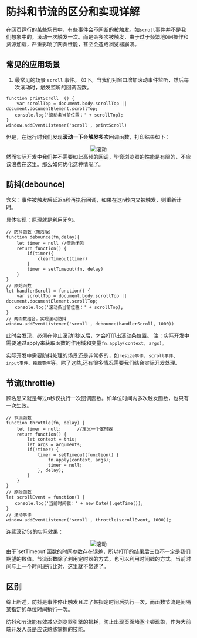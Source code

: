# 防抖和节流的区分和实现详解
在网页运行的某些场景中，有些事件会不间断的被触发。如`scroll`事件并不是我们想象中的，滚动一次触发一次。而是会多次被触发，由于过于频繁地`DOM`操作和资源加载，严重影响了网页性能，甚至会造成浏览器崩溃。

## 常见的应用场景
1. 最常见的场景 `scroll` 事件。
如下。当我们对窗口增加滚动事件监听，然后每次滚动时，触发监听的回调函数。

```
function printScroll  () {
    var scrollTop = document.body.scrollTop || document.documentElement.scrollTop;
　　console.log('滚动条当前位置：' + scrollTop);
}
window.addEventListener('scroll', printScroll)
```

但是，在运行时我们发现**滚动一下**会**触发多次**回调函数，打印结果如下：
<div style="text-align:center">
  <img :src="$withBase('/img/javascript/scroll.png')" alt="滚动" title="滚动打印" width="auto" height="auto" />
</div>
然而实际开发中我们并不需要如此高频的回调，毕竟浏览器的性能是有限的，不应该浪费在这里。那么如何优化这种情况了。

## 防抖(debounce)

含义：事件被触发后延迟n秒再执行回调，如果在这n秒内又被触发，则重新计时。

具体实现：原理就是利用闭包。

```
// 防抖函数（简洁版）
function debounce(fn,delay){
    let timer = null //借助闭包
    return function() {
        if(timer){
            clearTimeout(timer) 
        }
        timer = setTimeout(fn, delay)
    }
}
// 原始函数
let handlerScroll = function() {
    var scrollTop = document.body.scrollTop || document.documentElement.scrollTop;
　　console.log('滚动条当前位置：' + scrollTop);
}
// 两函数结合，实现滚动防抖
window.addEventListener('scroll', debounce(handlerScroll, 1000))
```
此时会发现，必须在停止滚动1秒以后，才会打印出滚动条位置。
注：实际开发中需要通过apply来获取函数的作用域和变量`fn.apply(context, args)`。

实际开发中需要防抖处理的场景还是非常多的，如`resize事件`、`scroll事件`、`input事件`、`拖拽事件`等。除了这些,还有很多情况需要我们结合实际开发处理。 
## 节流(throttle)
顾名思义就是每过n秒仅执行一次回调函数。如单位时间内多次触发函数，也只有一次生效。

```
// 节流函数
function throttle(fn, delay) {
    let timer = null;      //定义一个定时器
    return function() {
        let context = this;
        let args = arguments;
        if(!timer) {
            timer = setTimeout(function() {
                fn.apply(context, args);
                timer = null;
            }, delay);
        }
    }
}
// 原始函数
let scrollEvent = function() {
　　console.log('当前时间戳：' + new Date().getTime());
}
// 滚动事件
window.addEventListener('scroll', throttle(scrollEvent, 1000));
```

连续滚动5s的实际效果：
<div style="text-align:center">
  <img :src="$withBase('/img/javascript/scroll1.png')" alt="滚动" title="滚动打印" width="auto" height="auto" />
</div>
由于`setTimeout`函数的时间参数存在误差，所以打印的结果后三位不一定是我们期望的数值。节流函数除了利用定时器的方式，也可以利用时间戳的方式。当前时间与上一个时间进行比对，这里就不赘述了。

## 区别
综上所述，防抖是事件停止触发且过了某指定时间后执行一次，而函数节流是间隔某指定的单位时间执行一次。

防抖和节流能有效减少浏览器引擎的损耗，防止出现页面堵塞卡顿现象，作为大前端开发人员是应该熟练掌握的技能。

<Vssue title="Vssue Demo" />

